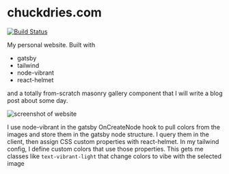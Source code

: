 # chuckdries.com

[![Build Status](https://drone.chuckdries.com/api/badges/chuckdries/Personal-Website/status.svg)](https://drone.chuckdries.com/chuckdries/Personal-Website)

My personal website. Built with 
- gatsby
- tailwind
- node-vibrant
- react-helmet

and a totally from-scratch masonry gallery component that I will write a blog post about some day.

![screenshot of website](static/screenshot-2.png)

I use node-vibrant in the gatsby OnCreateNode hook to pull colors from the images and store them in the gatsby node structure. I query them in the client, then assign CSS custom properties with react-helmet. In my tailwind config, I define custom colors that use those properties. This gets me classes like `text-vibrant-light` that change colors to vibe with the selected image